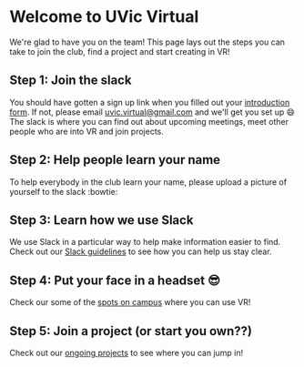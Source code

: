 # Welcome to UVic Virtual
We're glad to have you on the team! This page lays out the steps you can take to join the club, find a project and start creating in VR!

## Step 1: Join the slack
You should have gotten a sign up link when you filled out your [introduction form](https://uvicvirtual.ca/#join-us). If not, please email [uvic.virtual@gmail.com](mailto:uvic.virtual@gmail.com) and we'll get you set up :smile: The slack is where you can find out about upcoming meetings, meet other people who are into VR and join projects.

## Step 2: Help people learn your name
To help everybody in the club learn your name, please upload a picture of yourself to the slack :bowtie:

## Step 3: Learn how we use Slack
We use Slack in a particular way to help make information easier to find. Check out our [Slack guidelines](slack.md) to see how you can help us stay clear.

## Step 4: Put your face in a headset :sunglasses:
Check our some of the [spots on campus](locations.md) where you can use VR!

## Step 5: Join a project (or start you own??)
Check out our [ongoing projects](projects.md) to see where you can jump in!
